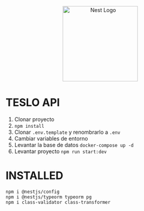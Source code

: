 <p align="center">
  <a href="http://nestjs.com/" target="blank"><img src="https://nestjs.com/img/logo-small.svg" width="200" alt="Nest Logo" /></a>
</p>

# TESLO API
1. Clonar proyecto
2. ```npm install```
3. Clonar ```.env.template``` y renombrarlo a ```.env```
4. Cambiar variables de entorno
5. Levantar la base de datos
```docker-compose up -d```
6. Levantar proyecto
```npm run start:dev```


# INSTALLED
```
npm i @nestjs/config
npm i @nestjs/typeorm typeorm pg
npm i class-validator class-transformer
```